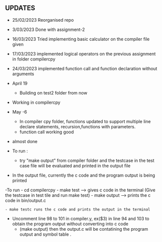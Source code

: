 ## UPDATES
- 25/02/2023 Reorganised repo 
- 3/03/2023 Done with assignment-2
- 16/03/2023 Tried implementing basic calculator on the compiler file given
- 17/03/2023  implemented logical operators on the previous assignment in folder compilercpy
- 24/03/2023 implemented function call and function declaration without arguments

- April 19
    - Building on test2 folder from now
- Working in compilercpy

- May  -6
    - In compiler cpy folder, functions updated to support multiple line declare statements, recursion,functions with parameters.
    - function call working good

- almost done
- To run : 
    - try "make output" from compiler folder and the testcase in the test case file will be evaluated and printed in the output file

- In the output file, currently the c code and the program output is being printed


-To run 
	- cd compilercpy
	 - make test —> gives c code in the terminal
	(Give the testcase in test tile and run make test)
	- make output —> prints the c code in bin/output.c

	- make testc runs the c code and prints the output in the terminal
- Uncomment line 98 to 101 in compiler.y, ex($3) in line 94 and 103 to obtain the program output without converting into c code 
	- (make output) then the output.c will be contatining the program output and symbol table . 
	
